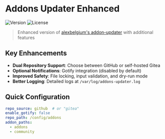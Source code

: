 # Addons Updater Enhanced

![Version](https://img.shields.io/badge/version-4.0.0-blue)
![License](https://img.shields.io/badge/license-MIT-green)

> Enhanced version of [alexbelgium's addon-updater](https://github.com/alexbelgium/hassio-addons) with additional features

## Key Enhancements
- **Dual Repository Support**: Choose between GitHub or self-hosted Gitea
- **Optional Notifications**: Gotify integration (disabled by default)
- **Improved Safety**: File locking, input validation, and dry-run mode
- **Better Logging**: Detailed logs at `/var/log/addons-updater.log`

## Quick Configuration
```yaml
repo_source: github  # or "gitea"
enable_gotify: false
repo_path: /config/addons
addon_paths:
  - addons
  - community
